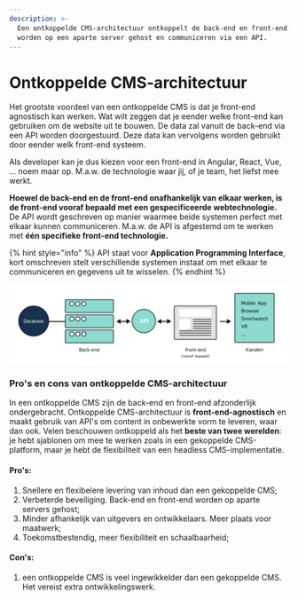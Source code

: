 ```yaml
---
description: >-
  Een ontkoppelde CMS-architectuur ontkoppelt de back-end en front-end. Ze
  worden op een aparte server gehost en communiceren via een API.
---
```


# Ontkoppelde CMS-architectuur

Het grootste voordeel van een ontkoppelde CMS is dat je front-end agnostisch kan werken. Wat wilt zeggen dat je eender welke front-end kan gebruiken om de website uit te bouwen. De data zal vanuit de back-end via een API worden doorgestuurd. Deze data kan vervolgens worden gebruikt door eender welk front-end systeem.&#x20;

Als developer kan je dus kiezen voor een front-end in Angular, React, Vue, ... noem maar op. M.a.w. de technologie waar jij, of je team, het liefst mee werkt.&#x20;

**Hoewel de back-end en de front-end onafhankelijk van elkaar werken, is de front-end vooraf bepaald met een gespecificeerde webtechnologie.** De API wordt geschreven op manier waarmee beide systemen perfect met elkaar kunnen communiceren. M.a.w. de API is afgestemd om te werken met **één specifieke front-end technologie.**

{% hint style="info" %}
API staat voor **Application Programming Interface**, kort omschreven stelt verschillende systemen instaat om met elkaar te communiceren en gegevens uit te wisselen.
{% endhint %}

![Een ontkoppelde CMS-Architectuur](<../../.gitbook/assets/image (2).png>)

### Pro's en cons van ontkoppelde CMS-architectuur

In een ontkoppelde CMS zijn de back-end en front-end afzonderlijk ondergebracht. Ontkoppelde CMS-architectuur is **front-end-agnostisch** en maakt gebruik van API's om content in onbewerkte vorm te leveren, waar dan ook. Velen beschouwen ontkoppeld als het **beste van twee werelden**: je hebt sjablonen om mee te werken zoals in een gekoppelde CMS-platform, maar je hebt de flexibiliteit van een headless CMS-implementatie.

#### **Pro's:**

1. Snellere en flexibelere levering van inhoud dan een gekoppelde CMS;
2. Verbeterde beveiliging. Back-end en front-end worden op aparte servers gehost;
3. Minder afhankelijk van uitgevers en ontwikkelaars. Meer plaats voor maatwerk;
4. Toekomstbestendig, meer flexibiliteit en schaalbaarheid;

#### **Con's:**

1. een ontkoppelde CMS is veel ingewikkelder dan een gekoppelde CMS. Het vereist extra ontwikkelingswerk.
